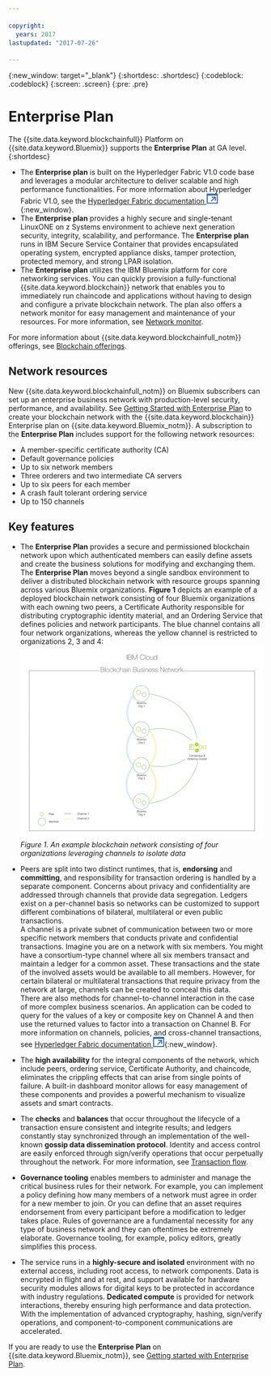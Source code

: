 ```yaml
---

copyright:
  years: 2017
lastupdated: "2017-07-26"

---
```


{:new_window: target="_blank"}
{:shortdesc: .shortdesc}
{:codeblock: .codeblock}
{:screen: .screen}
{:pre: .pre}


# Enterprise Plan

The {{site.data.keyword.blockchainfull}} Platform on {{site.data.keyword.Bluemix}} supports the **Enterprise Plan** at GA level.
{:shortdesc}
  
* The **Enterprise plan** is built on the Hyperledger Fabric V1.0 code base and leverages a modular architecture to deliver scalable and high performance functionalities. For more information about Hyperledger Fabric V1.0, see the [Hyperledger Fabric documentation ![External link icon](images/external_link.svg "External link icon")](http://hyperledger-fabric.readthedocs.io/en/latest/){:new_window}.
* The **Enterprise plan** provides a highly secure and single-tenant LinuxONE on z Systems environment to achieve next generation security, integrity, scalability, and performance. The **Enterprise plan** runs in IBM Secure Service Container that provides encapsulated operating system, encrypted appliance disks, tamper protection, protected memory, and strong LPAR isolation.
* The **Enterprise plan** utilizes the IBM Bluemix platform for core networking services. You can quickly provision a fully-functional {{site.data.keyword.blockchain}} network that enables you to immediately run chaincode and applications without having to design and configure a private blockchain network. The plan also offers a network monitor for easy management and maintenance of your resources.  For more information, see [Network monitor](v10_dashboard.html).  

For more information about {{site.data.keyword.blockchainfull_notm}} offerings, see [Blockchain offerings](index.html). 

## Network resources
New {{site.data.keyword.blockchainfull_notm}} on Bluemix subscribers can set up an enterprise business network with production-level security, performance, and availability. See [Getting Started with Enterprise Plan](get_start.html) to create your blockchain network with the {{site.data.keyword.blockchain}} Enterprise plan on {{site.data.keyword.Bluemix_notm}}. A subscription to the **Enterprise Plan** includes support for the following network resources:  
* A member-specific certificate authority (CA)
* Default governance policies
* Up to six network members  
* Three orderers and two intermediate CA servers 
* Up to six peers for each member  
* A crash fault tolerant ordering service
* Up to 150 channels  

## Key features
* The **Enterprise Plan** provides a secure and permissioned blockchain network upon which authenticated members can easily define assets and create the business solutions for modifying and exchanging them.  The **Enterprise Plan** moves beyond a single sandbox environment to deliver a distributed blockchain network with resource groups spanning across various Bluemix organizations.  **Figure 1** depicts an example of a deployed blockchain network consisting of four Bluemix organizations with each owning two peers, a Certificate Authority responsible for distributing cryptographic identity material, and an Ordering Service that defines policies and network participants.  The blue channel contains all four network organizations, whereas the yellow channel is restricted to organizations 2, 3 and 4:
  ![Blockchain Network](images/blockchain_network.png "Example blockchain network")  
  *Figure 1. An example blockchain network consisting of four organizations leveraging channels to isolate data*
  
* Peers are split into two distinct runtimes, that is, **endorsing** and **committing**, and responsibility for transaction ordering is handled by a separate component. Concerns about privacy and confidentiality are addressed through channels that provide data segregation. Ledgers exist on a per-channel basis so networks can be customized to support different combinations of bilateral, multilateral or even public transactions.  
  A channel is a private subnet of communication between two or more specific network members that conducts private and confidential transactions. Imagine you are on a network with six members. You might have a consortium-type channel where all six members transact and maintain a ledger for a common asset. These transactions and the state of the involved assets would be available to all members. However, for certain bilateral or multilateral transactions that require privacy from the network at large, channels can be created to conceal this data.  
  There are also methods for channel-to-channel interaction in the case of more complex business scenarios. An application can be coded to query for the values of a key or composite key on Channel A and then use the returned values to factor into a transaction on Channel B. For more information on channels, policies, and cross-channel transactions, see [Hyperledger Fabric documentation ![External link icon](images/external_link.svg "External link icon")](http://hyperledger-fabric.readthedocs.io/en/latest/arch-deep-dive.html){:new_window}.
  
* The **high availability** for the integral components of the network, which include peers, ordering service, Certificate Authority, and chaincode, eliminates the crippling effects that can arise from single points of failure.  A built-in dashboard monitor allows for easy management of these components and provides a powerful mechanism to visualize assets and smart contracts.  

* The **checks** and **balances** that occur throughout the lifecycle of a transaction ensure consistent and integrite results; and ledgers constantly stay synchronized through an implementation of the well-known **gossip data dissemination protocol**.  Identity and access control are easily enforced through sign/verify operations that occur perpetually throughout the network.  For more information, see [Transaction flow](reference/v10_fabric.html#transaction-flow).

* **Governance tooling** enables members to administer and manage the critical business rules for their network.  For example, you can implement a policy defining how many members of a network must agree in order for a new member to join.  Or you can define that an asset  requires endorsement from every participant before a modification to ledger takes place.  Rules of governance are a fundamental necessity for any type of business network and they can oftentimes be extremely elaborate.  Governance tooling, for example, policy editors, greatly simplifies this process.

* The service runs in a **highly-secure and isolated** environment with no external access, including root access, to network components.  Data is encrypted in flight and at rest, and support available for hardware security modules allows for digital keys to be protected in accordance with industry regulations.  **Dedicated compute** is provided for network interactions, thereby ensuring high performance and data protection.  With the implementation of advanced cryptography, hashing, sign/verify operations, and component-to-component communications are accelerated.

If you are ready to use the **Enterprise Plan** on {{site.data.keyword.Bluemix_notm}}, see [Getting started with Enterprise Plan](get_start.html).  
